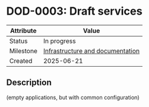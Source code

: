# DOD-0003: Draft services

| Attribute | Value                                                                                              |
| --------- | -------------------------------------------------------------------------------------------------- |
| Status    | In progress                                                                                        |
| Milestone | [Infrastructure and documentation](../milestones/Milestone-001_infrastucture-and-documentation.md) |
| Created   | 2025-06-21                                                                                         |

## Description

(empty applications, but with common configuration)
